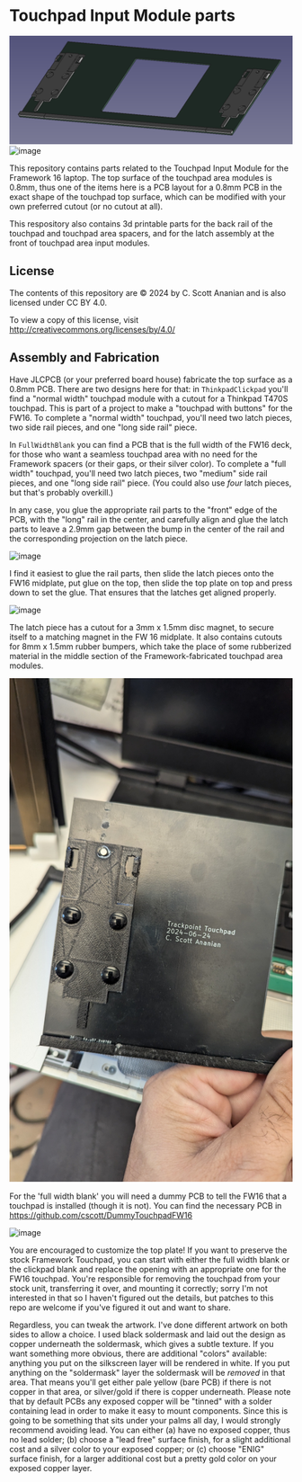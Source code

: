 # Touchpad Input Module parts
![image](ThinkpadClickpad/touchpad-bottom.png)
![image](./images/full-width.jpg)

This repository contains parts related to the Touchpad Input Module for
the Framework 16 laptop.  The top surface of the touchpad area modules
is 0.8mm, thus one of the items here is a PCB layout for a 0.8mm PCB
in the exact shape of the touchpad top surface, which can be modified
with your own preferred cutout (or no cutout at all).

This respository also contains 3d printable parts for the back rail
of the touchpad and touchpad area spacers, and for the latch assembly
at the front of touchpad area input modules.

## License
The contents of this repository are © 2024 by
C. Scott Ananian and is also licensed under CC BY 4.0.

To view a copy of this license,
visit http://creativecommons.org/licenses/by/4.0/


## Assembly and Fabrication

Have JLCPCB (or your preferred board house) fabricate
the top surface as a 0.8mm PCB.  There are two designs here
for that: in `ThinkpadClickpad` you'll find a "normal width"
touchpad module with a cutout for a Thinkpad T470S touchpad.
This is part of a project to make a "touchpad with buttons"
for the FW16.  To complete a "normal width" touchpad,
you'll need two latch pieces, two side rail pieces, and
one "long side rail" piece.

In `FullWidthBlank` you can find a PCB that is the full width
of the FW16 deck, for those who want a seamless touchpad area
with no need for the Framework spacers (or their gaps, or their
silver color).  To complete a "full width" touchpad,
you'll need two latch pieces, two "medium" side rail pieces,
and one "long side rail" piece.  (You could also use *four* latch
pieces, but that's probably overkill.)

In any case, you glue the appropriate rail parts to the "front" edge
of the PCB, with the "long" rail in the center, and carefully align
and glue the latch parts to leave a 2.9mm gap between the bump in the
center of the rail and the corresponding projection on the latch
piece.

![image](./images/bottom-view.jpg)

I find it easiest to glue the rail parts, then slide the latch pieces
onto the FW16 midplate, put glue on the top, then slide the top plate
on top and press down to set the glue.  That ensures that the latches
get aligned properly.

![image](./images/latches-installed.jpg)

The latch piece has a cutout for a 3mm x 1.5mm disc magnet, to secure
itself to a matching magnet in the FW 16 midplate.  It also contains
cutouts for 8mm x 1.5mm rubber bumpers, which take the place of some
rubberized material in the middle section of the Framework-fabricated
touchpad area modules.

![image](./images/latch-detail.jpg)

For the 'full width blank' you will need a dummy PCB to tell the
FW16 that a touchpad is installed (though it is not).  You can find
the necessary PCB in https://github.com/cscott/DummyTouchpadFW16

![image](./images/dummy.jpg)

You are encouraged to customize the top plate!  If you want to preserve
the stock Framework Touchpad, you can start with either the full width
blank or the clickpad blank and replace the opening with an appropriate
one for the FW16 touchpad.  You're responsible for removing the touchpad
from your stock unit, transferring it over, and mounting it correctly;
sorry I'm not interested in that so I haven't figured out the details,
but patches to this repo are welcome if you've figured it out and want
to share.

Regardless, you can tweak the artwork.  I've done different artwork on
both sides to allow a choice.  I used black soldermask and laid out
the design as copper underneath the soldermask, which gives a subtle
texture.  If you want something more obvious, there are additional
"colors" available: anything you put on the silkscreen layer will be
rendered in white.  If you put anything on the "soldermask" layer the
soldermask will be *removed* in that area.  That means you'll get
either pale yellow (bare PCB) if there is not copper in that area, or
silver/gold if there is copper underneath.  Please note that by
default PCBs any exposed copper will be "tinned" with a solder
containing lead in order to make it easy to mount components.  Since
this is going to be something that sits under your palms all day, I
would strongly recommend avoiding lead.  You can either (a) have no
exposed copper, thus no lead solder; (b) choose a "lead free" surface
finish, for a slight additional cost and a silver color to your exposed
copper; or (c) choose "ENIG" surface finish, for a larger additional
cost but a pretty gold color on your exposed copper layer.
